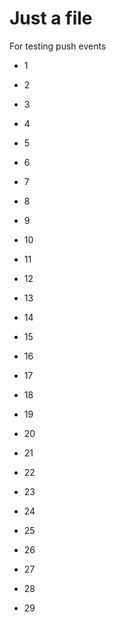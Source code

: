 Just a file
===========

For testing push events

- 1
- 2
- 3
- 4
- 5
- 6
- 7
- 8
- 9
- 10
- 11
- 12
- 13
- 14
- 15
- 16
- 17
- 18
- 19

- 20
- 21
- 22
- 23
- 24
- 25
- 26

- 27
- 28
- 29
